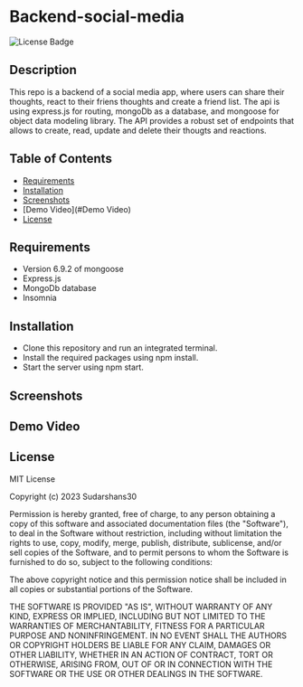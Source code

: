 # Backend-social-media
![License Badge](https://img.shields.io/badge/license-MIT-green.svg)
## Description
This repo is a backend of a social media app, where users can share their thoughts, react to their friens thoughts and create a friend list. The api is using express.js for routing, mongoDb as a database, and mongoose for object data modeling library. The API provides a robust set of endpoints that allows to create, read, update and delete their thougts and reactions.


## Table of Contents

* [Requirements](#Requirements)
* [Installation](#Installation)
* [Screenshots](#Screenshot)
* [Demo Video](#Demo Video)
* [License](#License)


## Requirements
* Version 6.9.2 of mongoose
* Express.js
* MongoDb database
* Insomnia

## Installation
* Clone this repository and run an integrated terminal.
* Install the required packages using npm install.
* Start the server using npm start.

## Screenshots





## Demo Video


## License

MIT License

Copyright (c) 2023 Sudarshans30

Permission is hereby granted, free of charge, to any person obtaining a copy
of this software and associated documentation files (the "Software"), to deal
in the Software without restriction, including without limitation the rights
to use, copy, modify, merge, publish, distribute, sublicense, and/or sell
copies of the Software, and to permit persons to whom the Software is
furnished to do so, subject to the following conditions:

The above copyright notice and this permission notice shall be included in all
copies or substantial portions of the Software.

THE SOFTWARE IS PROVIDED "AS IS", WITHOUT WARRANTY OF ANY KIND, EXPRESS OR
IMPLIED, INCLUDING BUT NOT LIMITED TO THE WARRANTIES OF MERCHANTABILITY,
FITNESS FOR A PARTICULAR PURPOSE AND NONINFRINGEMENT. IN NO EVENT SHALL THE
AUTHORS OR COPYRIGHT HOLDERS BE LIABLE FOR ANY CLAIM, DAMAGES OR OTHER
LIABILITY, WHETHER IN AN ACTION OF CONTRACT, TORT OR OTHERWISE, ARISING FROM,
OUT OF OR IN CONNECTION WITH THE SOFTWARE OR THE USE OR OTHER DEALINGS IN THE
SOFTWARE.
